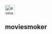 <img src="http://www.bilgisayamiyorum.com/assets/favicon.ico" title="expand" style="width:32px;height:32px;"/>

## moviesmoker 